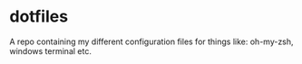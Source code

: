 # dotfiles
A repo containing my different configuration files for things like: oh-my-zsh, windows terminal etc.

